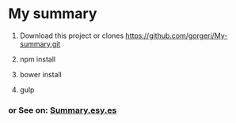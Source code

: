 # My summary
1. Download this project or clones https://github.com/gorgeri/My-summary.git  

1. npm install
1. bower install  
1. gulp
### or **See on: [Summary.esy.es](http://forserverlol.esy.es/Summary/app/)**  
